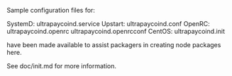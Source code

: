 Sample configuration files for:

SystemD: ultrapaycoind.service
Upstart: ultrapaycoind.conf
OpenRC:  ultrapaycoind.openrc
         ultrapaycoind.openrcconf
CentOS:  ultrapaycoind.init

have been made available to assist packagers in creating node packages here.

See doc/init.md for more information.
